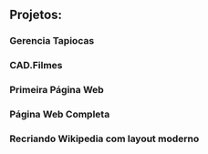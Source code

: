 ## Projetos:

### Gerencia Tapiocas
### CAD.Filmes
### Primeira Página Web
### Página Web Completa
### Recriando Wikipedia com layout moderno
